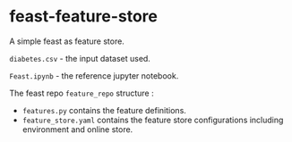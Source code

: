 # feast-feature-store

A simple feast as feature store.

`diabetes.csv` - the input dataset used.

`Feast.ipynb` - the reference jupyter notebook.

The feast repo `feature_repo` structure :

- `features.py` contains the feature definitions.
- `feature_store.yaml` contains the feature store configurations including environment and online store.
  
